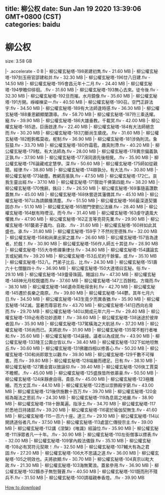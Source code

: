 
title: 柳公权
date: Sun Jan 19 2020 13:39:06 GMT+0800 (CST)    
categories: baidu
---

# 柳公权
size: 3.58 GB
 
 
|- .accelerate - 0 B
|- 柳公權玄秘塔-198弟建初雋.flv - 21.60 MB
|- 柳公權玄秘塔-197刻玉冊官邵建和并.flv - 32.30 MB
|- 柳公權玄秘塔-196廿八日建.flv - 14.50 MB
|- 柳公權玄秘塔-195會昌元年十二月.flv - 24.40 MB
|- 柳公權玄秘塔-194學瞻仰徘徊。.flv - 31.60 MB
|- 柳公權玄秘塔-193無心去來。徒令後.flv - 32.30 MB
|- 柳公權玄秘塔-192旦而摧。水月鏡像.flv - 35.60 MB
|- 柳公權玄秘塔-191方開。崢嶸棟梁一.flv - 40.50 MB
|- 柳公權玄秘塔-190召。空門正辟法宇.flv - 34.50 MB
|- 柳公權玄秘塔-189有大法師逢時感.flv - 36.30 MB
|- 柳公權玄秘塔-188重恩顧顯闡讚導。.flv - 58.70 MB
|- 柳公權玄秘塔-187符三乘迭耀。寵.flv - 39.90 MB
|- 柳公權玄秘塔-186大雄垂教。千載冥.flv - 42.00 MB
|- 柳公權玄秘塔-185遊。巨唐啟達.flv - 22.40 MB
|- 柳公權玄秘塔-184有大法師絕念而.flv - 30.20 MB
|- 柳公權玄秘塔-183刀斷尚生瘡疣。.flv - 31.60 MB
|- 柳公權玄秘塔-182輕鉤檻莫收。柅制.flv - 36.90 MB
|- 柳公權玄秘塔-181涉偽則流。象狂猿.flv - 33.70 MB
|- 柳公權玄秘塔-180作霜雹。趣真則滯.flv - 40.20 MB
|- 柳公權玄秘塔-179駁。有大法師為.flv - 28.00 MB
|- 柳公權玄秘塔-178異宗偏義孰正孰.flv - 37.90 MB
|- 柳公權玄秘塔-177淿同源先後相覺。.flv - 35.90 MB
|- 柳公權玄秘塔-176論藏戒定慧學。深.flv - 50.60 MB
|- 柳公權玄秘塔-175師如從親聞。經律.flv - 38.80 MB
|- 柳公權玄秘塔-174辯孰分。有大法.flv - 30.80 MB
|- 柳公權玄秘塔-173破塵。教網高張孰.flv - 47.50 MB
|- 柳公權玄秘塔-172仁。哀我生靈出經.flv - 37.10 MB
|- 柳公權玄秘塔-171賢劫千佛第四能.flv - 38.20 MB
|- 柳公權玄秘塔-170愧辭。銘曰：.flv - 26.50 MB
|- 柳公權玄秘塔-169事隨喜讚歎蓋無.flv - 45.00 MB
|- 柳公權玄秘塔-168休嘗遊其藩備其.flv - 45.10 MB
|- 柳公權玄秘塔-167以為請願播清塵。.flv - 51.50 MB
|- 柳公權玄秘塔-166最深道契彌固亦.flv - 51.10 MB
|- 柳公權玄秘塔-165閤門使劉公法緣.flv - 28.40 MB
|- 柳公權玄秘塔-164猷有時堙沒。而今.flv - 31.40 MB
|- 柳公權玄秘塔-163虔守遺風大懼微.flv - 47.90 MB
|- 柳公權玄秘塔-162正言等克荷先業.flv - 29.90 MB
|- 柳公權玄秘塔-161襲弟子義均、自政、.flv - 31.60 MB
|- 柳公權玄秘塔-160祥如此其盛也。承.flv - 31.80 MB
|- 柳公權玄秘塔-159乎？不然何至德殊.flv - 32.00 MB
|- 柳公權玄秘塔-158和尚果出家之雄.flv - 26.60 MB
|- 柳公權玄秘塔-157皆為達者。於戲！.flv - 30.90 MB
|- 柳公權玄秘塔-156作人師五十其徒.flv - 28.90 MB
|- 柳公權玄秘塔-155大寺修禪秉律分.flv - 34.80 MB
|- 柳公權玄秘塔-154講論玄言或紀綱.flv - 39.20 MB
|- 柳公權玄秘塔-153丘尼約千餘輩。或.flv - 35.10 MB
|- 柳公權玄秘塔-152八。門弟子比丘、比.flv - 24.30 MB
|- 柳公權玄秘塔-151壽六十七僧臘四十.flv - 36.90 MB
|- 柳公權玄秘塔-150大達塔曰玄秘。俗.flv - 29.10 MB
|- 柳公權玄秘塔-149靈骨珠圓。賜諡曰.flv - 47.30 MB
|- 柳公權玄秘塔-148神光月皎既燼而.flv - 37.60 MB
|- 柳公權玄秘塔-147三百餘粒。方熾而.flv - 38.10 MB
|- 柳公權玄秘塔-146遺命茶毗得舍利.flv - 42.70 MB
|- 柳公權玄秘塔-145遷於長樂之南原。.flv - 39.80 MB
|- 柳公權玄秘塔-144鬱。其年七月六日.flv - 34.50 MB
|- 柳公權玄秘塔-143生竟夕而異香猶.flv - 35.90 MB
|- 柳公權玄秘塔-142滅。當暑而尊容若.flv - 43.70 MB
|- 柳公權玄秘塔-141日西向右脅而.flv - 29.70 MB
|- 柳公權玄秘塔-140以開成元年六月一.flv - 29.40 MB
|- 柳公權玄秘塔-139必有奇功妙道歟！.flv - 38.60 MB
|- 柳公權玄秘塔-138迷途於彼岸者固.flv - 35.90 MB
|- 柳公權玄秘塔-137駕橫海之大航拯.flv - 37.20 MB
|- 柳公權玄秘塔-136尚而已。夫將欲.flv - 31.90 MB
|- 柳公權玄秘塔-135常不輕行者唯和.flv - 35.60 MB
|- 柳公權玄秘塔-134誣接。議者以為成就.flv - 43.90 MB
|- 柳公權玄秘塔-133陵王公輿台皆以.flv - 38.40 MB
|- 柳公權玄秘塔-132下如地坦無丘.flv - 30.60 MB
|- 柳公權玄秘塔-131佛離四相以修善心.flv - 50.20 MB
|- 柳公權玄秘塔-130和尚即眾生以觀.flv - 39.90 MB
|- 柳公權玄秘塔-129千數不可殫書。而.flv - 39.80 MB
|- 柳公權玄秘塔-128端嚴而禮足。日有.flv - 38.10 MB
|- 柳公權玄秘塔-127薦金寶以致誣仰.flv - 39.40 MB
|- 柳公權玄秘塔-126俠工賈莫不瞻嚮。.flv - 45.00 MB
|- 柳公權玄秘塔-125盛族皆所依慕豪.flv - 50.50 MB
|- 柳公權玄秘塔-124床靜慮自得。貴臣.flv - 45.00 MB
|- 柳公權玄秘塔-123極雕繪。而方丈匡.flv - 44.10 MB
|- 柳公權玄秘塔-122悉以崇飾殿宇窮.flv - 43.00 MB
|- 柳公權玄秘塔-121後供施數十百万.flv - 39.70 MB
|- 柳公權玄秘塔-120金經為報法之恩前.flv - 24.30 MB
|- 柳公權玄秘塔-119為息肩之地嚴.flv - 38.90 MB
|- 柳公權玄秘塔-118十餘萬遍。指淨土.flv - 34.70 MB
|- 柳公權玄秘塔-117於悉地日持諸部.flv - 39.20 MB
|- 柳公權玄秘塔-116密於瑜伽契無生.flv - 41.60 MB
|- 柳公權玄秘塔-115一百六十座。達三.flv - 29.10 MB
|- 柳公權玄秘塔-114以開誘道俗者凡.flv - 37.50 MB
|- 柳公權玄秘塔-113處當仁傳授宗主.flv - 39.00 MB
|- 柳公權玄秘塔-112講《涅槃》《唯識》經論位.flv - 35.90 MB
|- 柳公權玄秘塔-111淨眾者凡一十年。.flv - 30.90 MB
|- 柳公權玄秘塔-110左街僧事以摽表.flv - 32.00 MB
|- 柳公權玄秘塔-109掌內殿法儀錄.flv - 35.10 MB
|- 柳公權玄秘塔-108必有冥符元契歟！.flv - 32.50 MB
|- 柳公權玄秘塔-107輔大有為之君固.flv - 27.20 MB
|- 柳公權玄秘塔-106大不思議之道.flv - 36.00 MB
|- 柳公權玄秘塔-105之明效也。夫將欲顯.flv - 30.70 MB
|- 柳公權玄秘塔-104真宗以毗大政.flv - 21.30 MB
|- 柳公權玄秘塔-103海無驚浪。蓋絫參用.flv - 36.90 MB
|- 柳公權玄秘塔-102黷赤子無愁聲蒼.flv - 40.50 MB
|- 柳公權玄秘塔-101既而刑不殘兵不.flv - 31.50 MB
|- 柳公權玄秘塔-100請福親奉香燈。.flv - 39.90 MB

[How to download](https://bpcam.bemobtrk.com/go/2ceec3aa-1ca2-46d6-b9ff-aaa5c184517c?jno=428)